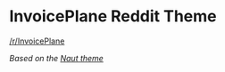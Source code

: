 # InvoicePlane Reddit Theme

[/r/InvoicePlane](https://www.reddit.com/r/invoiceplane)

*Based on the [Naut theme](https://github.com/Axel--/Naut-for-reddit)*
